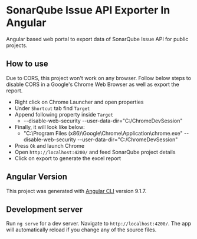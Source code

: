 # SonarQube Issue API Exporter In Angular

Angular based web portal to export data of SonarQube Issue API for public projects. 

## How to use

Due to CORS, this project won't work on any browser. Follow below steps to disable CORS in a Google's Chrome Web Browser as well as export the report.

- Right click on Chrome Launcher and open properties
- Under `Shortcut` tab find `Target`
- Append following property inside `Target`
    - --disable-web-security --user-data-dir="C:/ChromeDevSession"
- Finally, it will look like below:
    - "C:\Program Files (x86)\Google\Chrome\Application\chrome.exe" --disable-web-security --user-data-dir="C:/ChromeDevSession"
- Press `Ok` and launch Chrome 
- Open `http://localhost:4200/` and feed SonarQube project details
- Click on export to generate the excel report


## Angular Version
This project was generated with [Angular CLI](https://github.com/angular/angular-cli) version 9.1.7.

## Development server

Run `ng serve` for a dev server. Navigate to `http://localhost:4200/`. The app will automatically reload if you change any of the source files.
